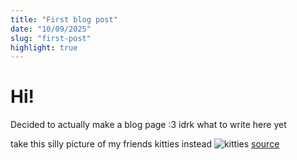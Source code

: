 ```yaml
---
title: "First blog post"
date: "10/09/2025"
slug: "first-post"
highlight: true
---
```


# Hi!
Decided to actually make a blog page :3
idrk what to write here yet

take this silly picture of my friends kitties instead
![kitties](https://cdn.pre1ude.dev/blog/EjXRPcjQTkj3.jpg)
[source](https://cdn.pre1ude.dev/blog/EjXRPcjQTkj3.jpg)
